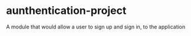 # aunthentication-project
A module that would allow a user to sign up and sign in, to the application
